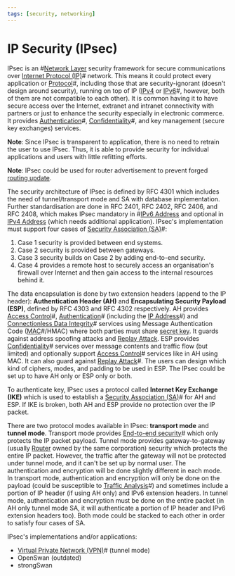 ```yaml
---
tags: [security, networking]
---
```


# IP Security (IPsec)

IPsec is an #[Network Layer](202206131702.md) security framework for secure
communications over [Internet Protocol (IP)](202206151223.md)# network. This
means it could protect every application or [Protocol](202209302229.md)#,
including those that are security-ignorant (doesn't design around security),
running on top of IP ([IPv4](202206151453.md) or [IPv6](202206281129.md)#,
however, both of them are not compatible to each other). It is common having it
to have secure access over the Internet, extranet and intranet connectivity with
partners or just to enhance the security especially in electronic commerce. It
provides [Authentication](202210022151.md)#,
[Confidentiality](202210022150.md)#, and key management (secure key exchanges)
services.

**Note**: Since IPsec is transparent to application, there is no need to retrain
the user to use IPsec. Thus, it is able to provide security for individual
applications and users with little refitting efforts.

**Note**: IPsec could be used for router advertisement to prevent forged
[routing update](202207061815.md).

The security architecture of IPsec is defined by RFC 4301 which includes the
need of tunnel/transport mode and SA with database implementation. Further
standardisation are done in RFC 2401, RFC 2402, RFC 2406, and RFC 2408, which
makes IPsec mandatory in #[IPv6 Address](202206281129.md) and optional in
[IPv4 Address](202206151453.md) (which needs additional application). IPsec's
implementation must support four cases of [Security Association (SA)](202211092254.md)#:
1. Case 1 security is provided between end systems.
2. Case 2 security is provided between gateways.
3. Case 3 security builds on Case 2 by adding end-to-end security.
4. Case 4 provides a remote host to securely access an organisation's firewall
   over Internet and then gain access to the internal resources behind it.

The data encapsulation is done by two extension headers (append to the IP
header): **Authentication Header (AH)** and **Encapsulating Security Payload
(ESP)**, defined by RFC 4303 and RFC 4302 respectively. AH provides
[Access Control](202210022203.md)#, [Authentication](202210040915.md)#
(including the [IP Address](202206281021.md)#) and [Connectionless Data Integrity](202210040913.md)#
services using Message Authentication Code ([MAC](202212291225.md)#/HMAC) where
both parties must share [secret key](202209012153.md). It guards against address
spoofing attacks and [Replay Attack](202209262121.md). ESP provides
[Confidentiality](202210022150.md)# services over message contents and traffic
flow (but limited) and optionally support [Access Control](202210022203.md)#
services like in AH using MAC. It can also guard against [Replay Attack](202209262121.md)#.
The users can design which kind of ciphers, modes, and padding to be used in
ESP. The IPsec could be set up to have AH only or ESP only or both.

To authenticate key, IPsec uses a protocol called **Internet Key Exchange
(IKE)** which is used to establish a [Security Association (SA)](202211092254.md)#
for AH and ESP. If IKE is broken, both AH and ESP provide no protection over the
IP packet.

There are two protocol modes available in IPsec: **transport mode** and **tunnel
mode**. Transport mode provides [End-to-end security](202210062112.md)# which
only protects the IP packet payload. Tunnel mode provides gateway-to-gateway
(usually [Router](202207061800.md) owned by the same corporation) security which
protects the entire IP packet. However, the traffic after the gateway will not
be protected under tunnel mode, and it can't be set up by normal user. The
authentication and encryption will be done slightly different in each mode. In
transport mode, authentication and encryption will only be done on the payload
(could be susceptible to [Traffic Analysis](202210062126.md)#) and sometimes
include a portion of IP header (if using AH only) and IPv6 extension headers. In
tunnel mode, authentication and encryption must be done on the entire packet (in
AH only tunnel mode SA, it will authenticate a portion of IP header and IPv6
extension headers too). Both mode could be stacked to each other in order to
satisfy four cases of SA.

IPsec's implementations and/or applications:
- [Virtual Private Network (VPN)](202207150909.md)# (tunnel mode)
- OpenSwan (outdated)
- strongSwan
